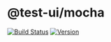 # @test-ui/mocha

[![Build Status](https://travis-ci.org/mike-north/test-ui-mocha.svg?branch=master)](https://travis-ci.org/mike-north/test-ui-mocha)
[![Version](https://img.shields.io/npm/v/@test-ui/mocha.svg)](https://www.npmjs.com/package/@test-ui/mocha)
